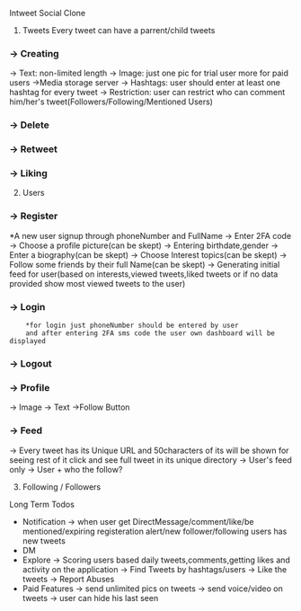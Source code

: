 Intweet Social Clone

1. Tweets
    Every tweet can have a parrent/child tweets
### -> Creating
  -> Text: non-limited length
  -> Image: just one pic for trial user more for paid users 
    ->Media storage server
      -> Hashtags: user should enter at least one hashtag for every tweet
      -> Restriction: user can restrict who can comment him/her's tweet(Followers/Following/Mentioned Users)
### -> Delete
### -> Retweet
### -> Liking

2. Users
### -> Register 
*A new user signup through phoneNumber and FullName
  -> Enter 2FA code
  -> Choose a profile picture(can be skept)
  -> Entering birthdate,gender
  -> Enter a biography(can be skept)
  -> Choose Interest topics(can be skept)
  -> Follow some friends by their full Name(can be skept)
  -> Generating initial feed for user(based on interests,viewed tweets,liked tweets or if no data provided show most viewed tweets to the user)

### -> Login
 
        *for login just phoneNumber should be entered by user
        and after entering 2FA sms code the user own dashboard will be displayed

### -> Logout
### -> Profile
  -> Image
  -> Text
  ->Follow Button
### -> Feed
  -> Every tweet has its Unique URL and 50characters of its will be shown for seeing rest of it click and see full tweet in its unique directory
  -> User's feed only
  -> User + who the follow?


3. Following / Followers

Long Term Todos
- Notification
    -> when user get DirectMessage/comment/like/be mentioned/expiring registeration alert/new follower/following users has new tweets
- DM
- Explore 
    -> Scoring users based daily tweets,comments,getting likes and activity on the application
    -> Find Tweets by hashtags/users
    -> Like the tweets
    -> Report Abuses
- Paid Features
    -> send unlimited  pics on tweets
    -> send voice/video on tweets
    -> user can hide his last seen 